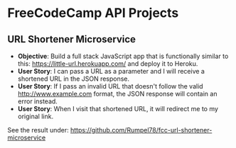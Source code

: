# FreeCodeCamp API Projects

## URL Shortener Microservice

* **Objective**: Build a full stack JavaScript app that is functionally similar to this: <https://little-url.herokuapp.com/> and deploy it to Heroku.
* **User Story**: I can pass a URL as a parameter and I will receive a shortened URL in the JSON response.
* **User Story**: If I pass an invalid URL that doesn't follow the valid <http://www.example.com> format, the JSON response will contain an error instead.
* **User Story**: When I visit that shortened URL, it will redirect me to my original link.


See the result under: <https://github.com/Rumpel78/fcc-url-shortener-microservice>